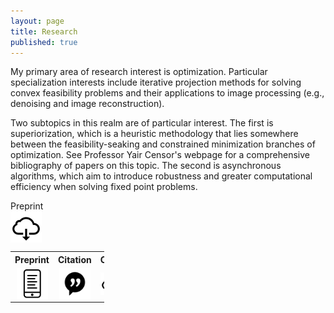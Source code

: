 ```yaml
---
layout: page
title: Research
published: true
---
```


<p class="message">
My primary area of research interest is optimization. Particular specialization interests include iterative projection methods for solving convex feasibility problems and their applications to image processing (e.g., denoising and image reconstruction).


Two subtopics in this realm are of particular interest. The first is superiorization, which is a heuristic methodology that lies somewhere between the feasibility-seaking and constrained minimization branches of optimization. See Professor Yair Censor's webpage for a comprehensive bibliography of papers on this topic. The second is asynchronous algorithms, which aim to introduce robustness and greater computational efficiency when solving fixed point problems.
</p>


 
<div class = "featured">
  <style>
    .image {
      display: block; 
    }

    .brightness {
        display: inline-block;
        opacity: 0.75;

    }
    .brightness img:hover {
        opacity: .25;
    }  

    table, th, td {border: 0px solid black;}
  </style>  
  
  
  <div id="container">
    <div class="brightness">
  	  Preprint <a href="http://www.math.ucla.edu/~heaton/papers/2018-08-15-ASI-arXiv-Preprint.pdf"><img src="/public/images/download-icon.png" alt="Avatar" class="image" style="width:50px">
      </a>
    </div>
  </div>
  
  <table style="width: 150px">
    <tr>
      <th align="center">Preprint</th>
      <th align="center">Citation</th>
      <th align="center">Code</th>
    </tr>
    <tr>
      <td align="center" width = "33%">
        <a href="http://www.math.ucla.edu/~heaton/papers/2018-08-15-ASI-arXiv-Preprint.pdf"><img src="/public/images/paper-icon.png" alt="Avatar" class="image" style="width:50px">
        </a> 
      </td>
      <td align="center" width = "34%">
        <a href="http://www.math.ucla.edu/~heaton/papers/2018-08-15-ASI-arXiv-Preprint.pdf"><img src="/public/images/cite-icon.png" alt="Avatar" class="image" style="width:50px">
        </a> 
      </td>  
      <td align="center" width = "33%">
        <a href="http://www.google.com"><img src="/public/images/download-icon.png" alt="Avatar" class="image" style="width:50px">
        </a>
  	  </td>
    </tr>
  </table>
</div> 
  
